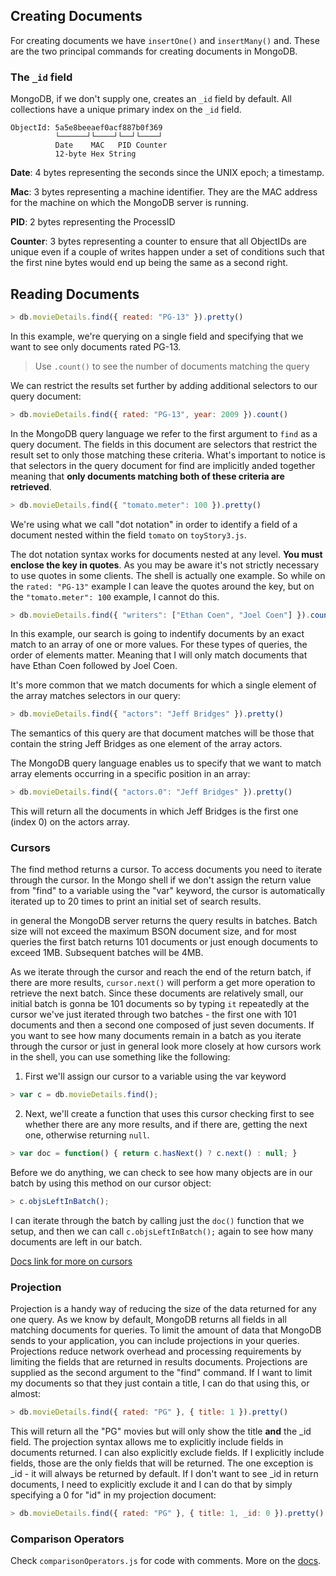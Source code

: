 ## Creating Documents

For creating documents we have `insertOne()` and `insertMany()` and. These are the two principal commands for creating documents in MongoDB. 

### The `_id` field

MongoDB, if we don't supply one, creates an `_id` field by
default. All collections have a unique primary index on the `_id` field. 

```
ObjectId: 5a5e8beeaef0acf887b0f369
          └──────┘└────┘└──┘└────┘
          Date    MAC   PID Counter
          12-byte Hex String
```
**Date**: 4 bytes representing the seconds since the UNIX epoch; a timestamp.

**Mac**: 3 bytes representing a machine identifier. They are the MAC address for the machine on which the
MongoDB server is running.

**PID**: 2 bytes representing the ProcessID

**Counter**: 3 bytes representing a counter to ensure that
all ObjectIDs are unique even if a couple of writes happen under a set of conditions such that the first nine bytes would end up being the same as a second right.

## Reading Documents

```javascript
> db.movieDetails.find({ reated: "PG-13" }).pretty()
```
In this example, we're querying on a single field and specifying that we want to see only documents rated PG-13.
 > Use `.count()` to see the number of documents matching the query
 
We can restrict the results set further by adding additional selectors to our query document:

```javascript
> db.movieDetails.find({ rated: "PG-13", year: 2009 }).count()
```
In the MongoDB query language we refer to the first argument
to `find` as a query document.
The fields in this document are selectors that restrict the result set to only those matching these criteria. What's important to notice is that selectors in the query document for find are implicitly anded together meaning that **only documents matching both of these criteria are
retrieved**.

```javascript
> db.movieDetails.find({ "tomato.meter": 100 }).pretty()
```
We're using what we call "dot notation" in order to identify a field of a document nested within the field `tomato` on `toyStory3.js`.

The dot notation syntax works for documents nested at any level. **You must enclose the key in quotes**. As you may be aware it's not strictly necessary to use quotes in some clients. The shell is actually one example. So
while on the `rated: "PG-13"` example I can leave the quotes around the key, but on the `"tomato.meter": 100` example, I cannot do this.

```javascript
> db.movieDetails.find({ "writers": ["Ethan Coen", "Joel Coen"] }).count()
```

In this example, our search is going to indentify documents by an exact match to an array of one or more values. For these types of queries, the order of elements matter. Meaning that I will only match documents that have Ethan Coen followed by Joel Coen.

It's more common that we match documents for which a single element of the array matches selectors in our query:

```javascript
> db.movieDetails.find({ "actors": "Jeff Bridges" }).pretty()
```
The semantics of this query are that document matches will be those that contain the string Jeff Bridges as one element of the array actors.

The MongoDB query language enables us to specify that we want to match array elements occurring in a specific position in an array:

```javascript
> db.movieDetails.find({ "actors.0": "Jeff Bridges" }).pretty()
```

This will return all the documents in which Jeff Bridges is the first one (index 0) on the actors array.

### Cursors

The find method returns a cursor. To access documents you
need to iterate through the cursor. In the Mongo shell if we don't assign the return value from "find" to a variable using the "var" keyword, the cursor is automatically iterated up to 20 times to
print an initial set of search results.

in general the MongoDB server returns the query results in batches. Batch size will not exceed the maximum BSON document size, and for most queries the first batch returns 101 documents or just enough documents to exceed 1MB. Subsequent batches will be 4MB. 

As we iterate through the cursor and reach the end of the return batch, if there are more results, `cursor.next()` will perform a
get more operation to retrieve the next batch. Since these documents are relatively small, our initial batch is gonna be 101 documents so by typing `it` repeatedly at the cursor we've just
iterated through two batches - the first one with 101 documents and then a second one composed of just seven documents. If you want to see how many documents remain in a batch as you iterate through
the cursor or just in general look more closely at how cursors work in the shell, you can use something like the following:

1. First we'll assign our cursor to a variable using the var keyword

```javascript
> var c = db.movieDetails.find();
```
2. Next, we'll create a function that uses this cursor checking first to see whether there are any more results, and if there are, getting the next one, otherwise returning `null`.

```javascript
> var doc = function() { return c.hasNext() ? c.next() : null; }
```

Before we do anything, we can check to see how many objects are
in our batch by using this method on our cursor object:

```javascript
> c.objsLeftInBatch();
```

I can iterate through the batch by calling just the `doc()` function that we setup, and then we can call `c.objsLeftInBatch();`
again to see how many documents are left in our batch.

[Docs link for more on cursors](https://docs.mongodb.com/manual/reference/method/js-cursor/index.html)

### Projection

Projection is a handy way of reducing the size of the data returned
for any one query. As we know by default, MongoDB returns all fields in all matching documents for queries. To limit the amount of data that MongoDB sends to your application, you can include
projections in your queries. Projections reduce network overhead and processing requirements by limiting the fields that are returned in results documents. Projections are supplied as the second argument to the "find" command. If I want to limit my documents so that they just contain a title, I can do that using
this, or almost:

```javascript
> db.movieDetails.find({ rated: "PG" }, { title: 1 }).pretty()
``` 

This will return all the "PG" movies but will only show the title **and** the _id field. The projection syntax allows me to explicitly include fields in documents returned. I can also
explicitly exclude fields. If I explicitly include fields, those are the only fields that will be returned. The one exception is _id - it will always be returned by default. If I don't want to see
_id in return documents, I need to explicitly exclude it and I can do that by simply specifying a 0 for "id" in my projection document:

```javascript
> db.movieDetails.find({ rated: "PG" }, { title: 1, _id: 0 }).pretty()
``` 

### Comparison Operators

Check `comparisonOperators.js` for code with comments. More on the [docs](https://docs.mongodb.com/manual/reference/operator/query/).